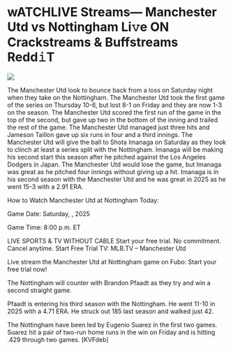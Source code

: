 # wATCHLIVE Streams— Manchester Utd vs Nottingham Li𝚟e ON Crackstreams & Buffstreams Redd𝚒T  
  
  
[![](https://i.imgur.com/qSNzIqt.png)](https://movie.rssnews.media/bjvZhqpz.php)  
  
The Manchester Utd look to bounce back from a loss on Saturday night when they take on the Nottingham. The Manchester Utd took the first game of the series on Thursday 10-6, but lost 8-1 on Friday and they are now 1-3 on the season. The Manchester Utd scored the first run of the game in the top of the second, but gave up two in the bottom of the inning and trailed the rest of the game. The Manchester Utd managed just three hits and Jameson Taillon gave up six runs in four and a third innings. The Manchester Utd will give the ball to Shota Imanaga on Saturday as they look to clinch at least a series split with the Nottingham. Imanaga will be making his second start this season after he pitched against the Los Angeles Dodgers in Japan. The Manchester Utd would lose the game, but Imanaga was great as he pitched four innings without giving up a hit. Imanaga is in his second season with the Manchester Utd and he was great in 2025 as he went 15-3 with a 2.91 ERA.

How to Watch Manchester Utd at Nottingham Today:

Game Date: Saturday, , 2025

Game Time: 8:00 p.m. ET

LIVE SPORTS & TV WITHOUT CABLE
Start your free trial. No commitment. Cancel anytime.
Start Free Trial
TV: MLB.TV – Manchester Utd

Live stream the Manchester Utd at Nottingham game on Fubo: Start your free trial now!

The Nottingham will counter with Brandon Pfaadt as they try and win a second straight game.

Pfaadt is entering his third season with the Nottingham. He went 11-10 in 2025 with a 4.71 ERA. He struck out 185 last season and walked just 42.

The Nottingham have been led by Eugenio Suarez in the first two games. Suarez hit a pair of two-run home runs in the win on Friday and is hitting .429 through two games. [KVFdeb]